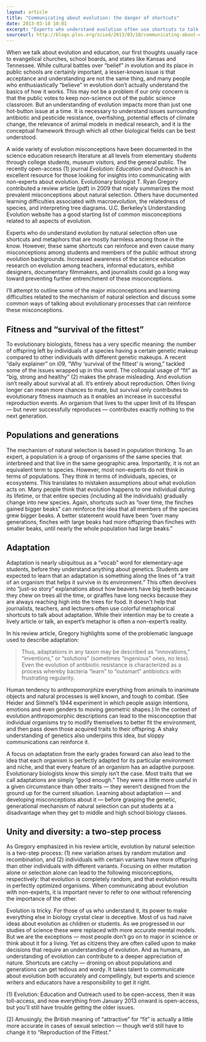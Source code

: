 ```yaml
---
layout: article
title: "Communicating about evolution: the danger of shortcuts"
date: 2013-03-18 10:01
excerpt: "Experts who understand evolution often use shortcuts to talk about it. However, these same shortcuts can reinforce and even cause many misconceptions."
sourceurl: http://blogs.plos.org/scied/2013/03/18/communicating-about-evolution-the-danger-of-shortcuts/
---
```


When we talk about evolution and education, our first thoughts usually race to evangelical churches, school boards, and states like Kansas and Tennessee. While cultural battles over “belief” in evolution and its place in public schools are certainly important, a lesser-known issue is that acceptance and understanding are not the same thing, and  many people who enthusiastically “believe” in evolution don’t actually understand the basics of how it works. This may not be a problem if our only concern is that the public votes to keep non-science out of the public science classroom. But an understanding of evolution impacts more than just one hot-button issue at a time. It is necessary to understand issues surrounding antibiotic and pesticide resistance, overfishing, potential effects of climate change, the relevance of animal models in medical research, and it is the conceptual framework through which all other biological fields can be best understood.

A wide variety of evolution misconceptions have been documented in the science education research literature at all levels from elementary students through college students, museum visitors, and the general public.  The recently open-access (1) journal *Evolution: Education and Outreach* is an excellent resource for those looking for insights into communicating with non-experts about evolution. Evolutionary biologist T. Ryan Gregory contributed a review article (pdf) in 2009 that nicely summarizes the most prevalent misconceptions about natural selection. Others have documented learning difficulties associated with macroevolution, the relatedness of species, and interpreting tree diagrams. U.C. Berkeley’s Understanding Evolution website has a good starting list of common misconceptions related to all aspects of evolution.

Experts who do understand evolution by natural selection often use shortcuts and metaphors that are mostly harmless among those in the know. However, these same shortcuts can reinforce and even cause many misconceptions among students and members of the public without strong evolution backgrounds. Increased awareness of the science education research on evolution among teachers, informal educators, exhibit designers, documentary filmmakers, and journalists could go a long way toward preventing further entrenchment of these misconceptions.

I’ll attempt to outline some of the major misconceptions and learning difficulties related to the mechanism of natural selection and discuss some common ways of talking about evolutionary processes that can reinforce these misconceptions.

## Fitness and “survival of the fittest”

To evolutionary biologists, fitness has a very specific meaning: the number of offspring left by individuals of a species having a certain genetic makeup compared to other individuals with different genetic makeups. A recent “daily explainer” on i09, “Why ‘survival of the fittest’ is wrong,” tackled some of the issues wrapped up in this word. The colloquial usage of “fit” as “big, strong and healthy” (2) makes the phrase misleading. And evolution isn’t really about survival at all. It’s entirely about reproduction. Often living longer can mean more chances to mate, but survival only contributes to evolutionary fitness inasmuch as it enables an increase in successful reproduction events. An organism that lives to the upper limit of its lifespan — but never successfully reproduces — contributes exactly nothing to the next generation.

## Populations and generations

The mechanism of natural selection is based in population thinking. To an expert, a population is a group of organisms of the same species that interbreed and that live in the same geographic area. Importantly, it is not an equivalent term to species. However, most non-experts do not think in terms of populations. They think in terms of individuals, species, or ecosystems. This translates to mistaken assumptions about what evolution acts on. Many people think that evolution happens to one individual during its lifetime, or that entire species (including all the individuals) gradually change into new species. Again, shortcuts such as “over time, the finches gained bigger beaks” can reinforce the idea that all members of the species grew bigger beaks. A better statement would have been “over many generations, finches with large beaks had more offspring than finches with smaller beaks, until nearly the whole population had large beaks.”

## Adaptation

Adaptation is nearly ubiquitous as a “vocab” word for elementary-age students, before they understand anything about genetics. Students are expected to learn that an adaptation is something along the lines of “a trait of an organism that helps it survive in its environment.” This often devolves into “just-so story” explanations about how beavers have big teeth because they chew on trees all the time, or giraffes have long necks because they are always reaching high into the trees for food. It doesn’t help that journalists, teachers, and lecturers often use colorful metaphorical shortcuts to talk about adaptation. While their intention may be to create a lively article or talk, an expert’s metaphor is often a non-expert’s reality.

In his review article, Gregory highlights some of the problematic language used to describe adaptation:

>Thus, adaptations in any taxon may be described as “innovations,” “inventions,” or “solutions” (sometimes “ingenious” ones, no less). Even the evolution of antibiotic resistance is characterized as a process whereby bacteria “learn” to “outsmart” antibiotics with frustrating regularity.

Human tendency to anthropomorphize everything from animals to inanimate objects and natural processes is well known, and tough to combat. (See Heider and Simmel’s 1944 experiment in which people assign intentions, emotions and even genders to moving geometric shapes.) In the context of evolution anthropomorphic descriptions can lead to the misconception that individual organisms try to modify themselves to better fit the environment, and then pass down those acquired traits to their offspring. A shaky understanding of genetics also underpins this idea, but sloppy communications can reinforce it.

A focus on adaptation from the early grades forward can also lead to the idea that each organism is perfectly adapted for its particular environment and niche, and that every feature of an organism has an adaptive purpose. Evolutionary biologists know this simply isn’t the case. Most traits that we call adaptations are simply “good enough.” They were a little more useful in a given circumstance than other traits — they weren’t designed from the ground up for the current situation. Learning about adaptation — and developing misconceptions about it — before grasping the genetic, generational mechanism of natural selection can put students at a disadvantage when they get to middle and high school biology classes.

## Unity and diversity: a two-step process

As Gregory emphasized in his review article, evolution by natural selection is a two-step process: (1) new variation arises by random mutation and recombination, and (2) individuals with certain variants have more offspring than other individuals with different variants. Focusing on either mutation alone or selection alone can lead to the following misconceptions, respectively: that evolution is completely random, and that evolution results in perfectly optimized organisms. When communicating about evolution with non-experts, it is important never to refer to one without referencing the importance of the other.

Evolution is tricky. For those of us who understand it, its power to make everything else in biology crystal clear is deceptive. Most of us had naive ideas about evolution as children or students. As we progressed in our studies of science these were replaced with more accurate mental models. But we are the exceptions — most people don’t go on to major in science or think about it for a living. Yet as citizens they are often called upon to make decisions that require an understanding of evolution. And as humans, an understanding of evolution can contribute to a deeper appreciation of nature. Shortcuts are catchy — droning on about populations and generations can get tedious and wordy. It takes talent to communicate about evolution both accurately and compellingly, but experts and science writers and educators have a responsibility to get it right.

(1) Evolution: Education and Outreach used to be open-access, then it was toll-access, and now everything from January 2013 onward is open-access, but you’ll still have trouble getting the older issues.

(2) Amusingly, the British meaning of “attractive” for “fit” is actually a little more accurate in cases of sexual selection — though we’d still have to change it to “Reproduction of the Fittest.”
